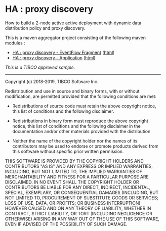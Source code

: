 # HA : proxy discovery

How to build a 2-node active active deployment with dynamic data distribution policy and proxy discovery.

This is a maven aggregator project consisting of the following maven modules :

* [HA : proxy discovery - EventFlow Fragment](pd-2node-ef/src/site/markdown/index.md) ([html](https://tibcosoftware.github.io/tibco-streaming-samples/10.5.0/highavailability/pd-2node/pd-2node-ef/))
* [HA : proxy discovery - Application](pd-2node-app/src/site/markdown/index.md) ([html](https://tibcosoftware.github.io/tibco-streaming-samples/10.5.0/highavailability/pd-2node/pd-2node-app/))

_This is a TIBCO approved sample._

---
Copyright (c) 2018-2019, TIBCO Software Inc.

Redistribution and use in source and binary forms, with or without
modification, are permitted provided that the following conditions are met:

* Redistributions of source code must retain the above copyright notice, this
  list of conditions and the following disclaimer.

* Redistributions in binary form must reproduce the above copyright notice,
  this list of conditions and the following disclaimer in the documentation
  and/or other materials provided with the distribution.

* Neither the name of the copyright holder nor the names of its
  contributors may be used to endorse or promote products derived from
  this software without specific prior written permission.

THIS SOFTWARE IS PROVIDED BY THE COPYRIGHT HOLDERS AND CONTRIBUTORS "AS IS"
AND ANY EXPRESS OR IMPLIED WARRANTIES, INCLUDING, BUT NOT LIMITED TO, THE
IMPLIED WARRANTIES OF MERCHANTABILITY AND FITNESS FOR A PARTICULAR PURPOSE ARE
DISCLAIMED. IN NO EVENT SHALL THE COPYRIGHT HOLDER OR CONTRIBUTORS BE LIABLE
FOR ANY DIRECT, INDIRECT, INCIDENTAL, SPECIAL, EXEMPLARY, OR CONSEQUENTIAL
DAMAGES (INCLUDING, BUT NOT LIMITED TO, PROCUREMENT OF SUBSTITUTE GOODS OR
SERVICES; LOSS OF USE, DATA, OR PROFITS; OR BUSINESS INTERRUPTION) HOWEVER
CAUSED AND ON ANY THEORY OF LIABILITY, WHETHER IN CONTRACT, STRICT LIABILITY,
OR TORT (INCLUDING NEGLIGENCE OR OTHERWISE) ARISING IN ANY WAY OUT OF THE USE
OF THIS SOFTWARE, EVEN IF ADVISED OF THE POSSIBILITY OF SUCH DAMAGE.
